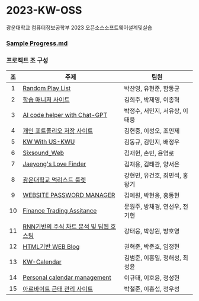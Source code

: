 # 2023-KW-OSS
광운대학교 컴퓨터정보공학부 2023 오픈소스소프트웨어설계및실습

### [Sample Progress.md](https://github.com/kw-dhshin/2023-KW-OSS/blob/main/PROGRESS.md)

### 프로젝트 조 구성

| 조 | 주제 | 팀원 |
| :---: | --- | --- |
| 1 | [Random Play List](https://github.com/dh4m/RandomPlayList) | 박찬영, 유현준, 함동균 |
| 2 | [학습 매니저 사이트](https://github.com/JonyeokLEE/KW_OSS_Team2) | 김희주, 박제영, 이종혁 |
| 3 | [AI code helper with Chat-GPT](https://github.com/vlvksbdof1234/open_source_project_team3) | 박정수, 서민지, 서유상, 이태웅 |
| 4 | [개인 포트폴리오 저장 사이트](https://github.com/garoo98/kw-OSS-proj-4) | 김현중, 이성오, 조민제 |
| 5 | [KW With US-KWU](https://github.com/ripplelover/community-for-KW) | 김동규, 김민지, 배정우 |
| 6 | [Sixsound_Web](https://github.com/zeroad00/Sixsound_Web) | 김재현, 손민, 윤영로 |
| 7 | [Jaeyong's Love Finder](https://github.com/evejaeyong/OSS_Team_Project) | 김재용, 김태관, 양서은 |
| 8 | [광운대학교 먹리스트 룰렛](https://github.com/ManticoreXL/oss_project_team8) | 강현민, 유건호, 최민석, 홍왕기 |
| 9 | [WEBSITE PASSWORD MANAGER](https://github.com/hdh3665/opensource_project) | 김예원, 박현웅, 홍동현 |
| 10 | [Finance Trading Assitance](https://github.com/Nagnero/Finance-Trading-Assistance) | 문원주, 방채경, 연선우, 전기헌 |
| 11 | [RNN기반의 주식 차트 분석 및 딥웹 호스팅](https://github.com/kang-tw/Analysis-stock-chart-with-ML) | 강태웅, 박상원, 방호영 |
| 12 | [HTML기반 WEB Blog](https://github.com/HyuckJoon0415/Web-Blog-Game) | 권혁준, 박준호, 임정현 |
| 13 | [KW-Calendar](https://github.com/Chunsaeng20/oss2023-team13) | 김범준, 이홍일, 정해성, 최성윤 |
| 14 | [Personal calendar management](https://github.com/swjsh19/OSS_Project) | 이규태, 이호윤, 정성현 |
| 15 | [아르바이트 근태 관리 사이트](https://github.com/wo0oo/OpenSW_15) | 박철준, 이홍섭, 정우성 |
